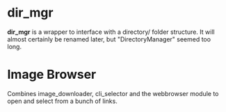 # dir\_mgr

**dir\_mgr** is a wrapper to interface with a directory/ folder structure.  It will almost certainly be renamed later, but "DirectoryManager" seemed too long.

# Image Browser

Combines image\_downloader, cli\_selector and the webbrowser module to open and select from a bunch of links.
